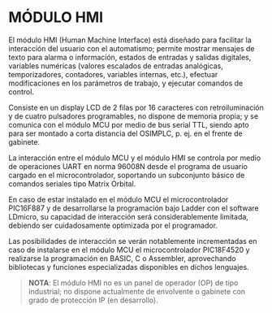 MÓDULO HMI
==========

El módulo HMI (Human Machine Interface) está diseñado para facilitar la interacción del usuario
con el automatismo; permite mostrar mensajes de texto para alarma o información, estados de
entradas y salidas digitales, variables numéricas (valores escalados de entradas analógicas,
temporizadores, contadores, variables internas, etc.), efectuar modificaciones en los
parámetros de trabajo, y ejecutar comandos de control.

Consiste en un display LCD de 2 filas por 16 caracteres con retroiluminación y de cuatro
pulsadores programables, no dispone de memoria propia; y se comunica con el módulo MCU
por medio de bus serial TTL, siendo apto para ser montado a corta distancia del OSIMPLC, p.
ej. en el frente de gabinete.

La interacción entre el módulo MCU y el módulo HMI se controla por medio de operaciones
UART en norma 96008N desde el programa de usuario cargado en el microcontrolador,
soportando un subconjunto básico de comandos seriales tipo Matrix Orbital.

En caso de estar instalado en el módulo MCU el microcontrolador PIC16F887 y de
desarrollarse la programación bajo Ladder con el software LDmicro, su capacidad de
interacción será considerablemente limitada, debiendo ser cuidadosamente optimizada por el
programador.

Las posibilidades de interacción se verán notablemente incrementadas en caso de instalarse
en el módulo MCU el microcontrolador PIC18F4520 y realizarse la programación en BASIC, C
o Assembler, aprovechando bibliotecas y funciones especializadas disponibles en dichos
lenguajes.

> **NOTA**:
> El módulo HMI no es un panel de operador (OP) de tipo industrial; no dispone actualmente de
> envolvente o gabinete con grado de protección IP (en desarrollo).
